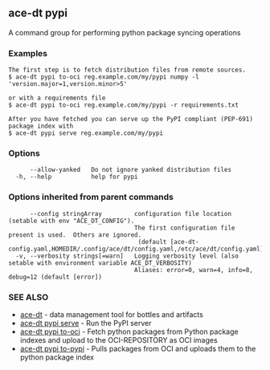 ## ace-dt pypi

A command group for performing python package syncing operations

### Examples

```
The first step is to fetch distribution files from remote sources.
$ ace-dt pypi to-oci reg.example.com/my/pypi numpy -l 'version.major=1,version.minor>5'

or with a requirements file
$ ace-dt pypi to-oci reg.example.com/my/pypi -r requirements.txt
		
After you have fetched you can serve up the PyPI compliant (PEP-691) package index with
$ ace-dt pypi serve reg.example.com/my/pypi

```

### Options

```
      --allow-yanked   Do not ignore yanked distribution files
  -h, --help           help for pypi
```

### Options inherited from parent commands

```
      --config stringArray         configuration file location (setable with env "ACE_DT_CONFIG").
                                   The first configuration file present is used.  Others are ignored.
                                    (default [ace-dt-config.yaml,HOMEDIR/.config/ace/dt/config.yaml,/etc/ace/dt/config.yaml])
  -v, --verbosity strings[=warn]   Logging verbosity level (also setable with environment variable ACE_DT_VERBOSITY)
                                   Aliases: error=0, warn=4, info=8, debug=12 (default [error])
```

### SEE ALSO

* [ace-dt](ace-dt.md)	 - data management tool for bottles and artifacts
* [ace-dt pypi serve](ace-dt_pypi_serve.md)	 - Run the PyPI server
* [ace-dt pypi to-oci](ace-dt_pypi_to-oci.md)	 - Fetch python packages from Python package indexes and upload to the OCI-REPOSITORY as OCI images
* [ace-dt pypi to-pypi](ace-dt_pypi_to-pypi.md)	 - Pulls packages from OCI and uploads them to the python package index

